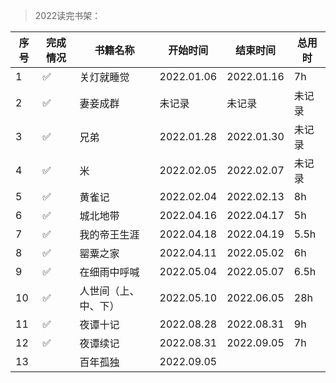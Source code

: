 >2022读完书架：

| 序号 | 完成情况 | 书籍名称 | 开始时间 | 结束时间 | 总用时 |
| --- | --- |--- |--- |--- |--- |
| 1 | ✅ | 关灯就睡觉 | 2022.01.06 | 2022.01.16 | 7h |
| 2 | ✅ | 妻妾成群 | 未记录 | 未记录 | 未记录 |
| 3 | ✅ | 兄弟 | 2022.01.28 | 2022.01.30 | 未记录 |
| 4 | ✅ | 米 | 2022.02.05 | 2022.02.07 | 未记录 |
| 5 | ✅ | 黄雀记 | 2022.02.04 | 2022.02.13 | 8h |
| 6 | ✅ | 城北地带 | 2022.04.16 | 2022.04.17 | 5h |
| 7 | ✅ | 我的帝王生涯 | 2022.04.18 | 2022.04.19 | 5.5h |
| 8 | ✅ | 罂粟之家 | 2022.04.11 | 2022.05.02 | 6h |
| 9 | ✅ | 在细雨中呼喊 | 2022.05.04 |2022.05.07 | 6.5h |
| 10 | ✅ | 人世间（上、中、下）	 | 2022.05.10 | 2022.06.05 | 28h |
| 11 | ✅ | 夜谭十记 | 2022.08.28 | 2022.08.31 | 9h |
| 12 | ✅ | 夜谭续记 | 2022.08.31 | 2022.09.05 | 7h |
| 13 |    | 百年孤独 | 2022.09.05 |  |  |
